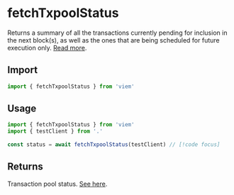 # fetchTxpoolStatus

Returns a summary of all the transactions currently pending for inclusion in the next block(s), as well as the ones that are being scheduled for future execution only. [Read more](https://geth.ethereum.org/docs/interacting-with-geth/rpc/ns-txpool).

## Import 

```ts
import { fetchTxpoolStatus } from 'viem'
```

## Usage

```ts
import { fetchTxpoolStatus } from 'viem'
import { testClient } from '.'
 
const status = await fetchTxpoolStatus(testClient) // [!code focus]
```

## Returns

Transaction pool status. [See here](https://geth.ethereum.org/docs/interacting-with-geth/rpc/ns-txpool).
